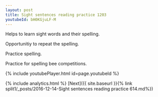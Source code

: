 ```yaml
---
layout: post
title: Sight sentences reading practice 1203
youtubeId: bH0KGjuLF-M
---
```

 
 
Helps to learn sight words and their spelling.

Opportunitiy to repeat the spelling. 

Practice spelling. 
 
Practice for spelling bee competitions. 
 
{% include youtubePlayer.html id=page.youtubeId %}
 
 
{% include analytics.html %} 
[Next]({{ site.baseurl }}{% link  split1/_posts/2016-12-14-Sight sentences reading practice 614.md%})
 
